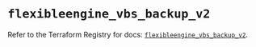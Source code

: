 # `flexibleengine_vbs_backup_v2`

Refer to the Terraform Registry for docs: [`flexibleengine_vbs_backup_v2`](https://registry.terraform.io/providers/flexibleenginecloud/flexibleengine/1.46.0/docs/resources/vbs_backup_v2).
